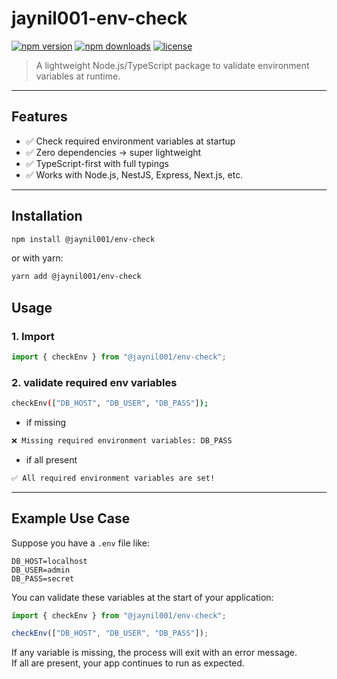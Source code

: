 # jaynil001-env-check

[![npm version](https://img.shields.io/npm/v/@jaynil001/env-check.svg)](https://www.npmjs.com/package/@jaynil001/env-check)
[![npm downloads](https://img.shields.io/npm/dm/@jaynil001/env-check.svg)](https://www.npmjs.com/package/@jaynil001/env-check)
[![license](https://img.shields.io/npm/l/@jaynil001/env-check.svg)](./LICENSE)

>  A lightweight Node.js/TypeScript package to validate environment variables at runtime.

---

##  Features
- ✅ Check required environment variables at startup  
- ✅ Zero dependencies → super lightweight  
- ✅ TypeScript-first with full typings  
- ✅ Works with Node.js, NestJS, Express, Next.js, etc.  

---

##  Installation

```bash
npm install @jaynil001/env-check
```

or with yarn:
```bash
yarn add @jaynil001/env-check
```

## Usage

### 1. Import

```ts
import { checkEnv } from "@jaynil001/env-check";
```

### 2. validate required env variables
```bash
checkEnv(["DB_HOST", "DB_USER", "DB_PASS"]);
```

- if missing
```bash
❌ Missing required environment variables: DB_PASS
```

- if all present
```bash
✅ All required environment variables are set!
```

---

## Example Use Case

Suppose you have a `.env` file like:

```env
DB_HOST=localhost
DB_USER=admin
DB_PASS=secret
```

You can validate these variables at the start of your application:

```ts
import { checkEnv } from "@jaynil001/env-check";

checkEnv(["DB_HOST", "DB_USER", "DB_PASS"]);
```

If any variable is missing, the process will exit with an error message.  
If all are present, your app continues to run as expected.